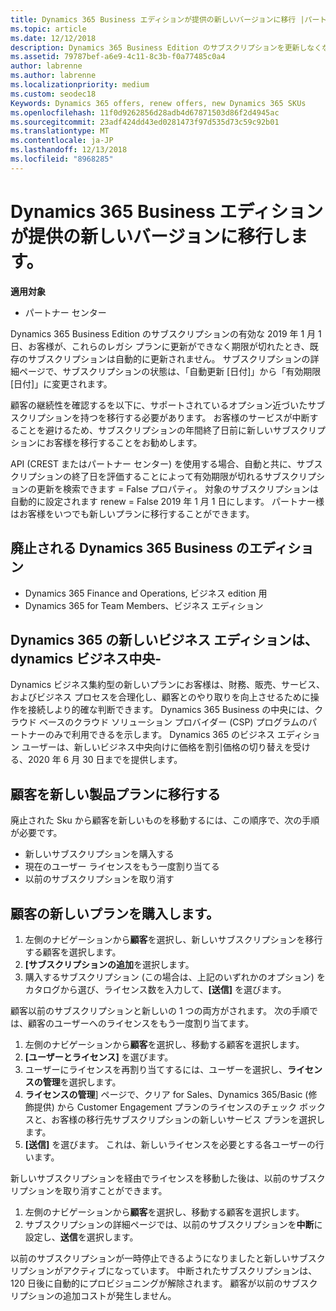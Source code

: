 ```yaml
---
title: Dynamics 365 Business エディションが提供の新しいバージョンに移行 |パートナー センター
ms.topic: article
ms.date: 12/12/2018
description: Dynamics 365 Business Edition のサブスクリプションを更新しなくなったことができます。
ms.assetid: 79787bef-a6e9-4c11-8c3b-f0a77485c0a4
author: labrenne
ms.author: labrenne
ms.localizationpriority: medium
ms.custom: seodec18
Keywords: Dynamics 365 offers, renew offers, new Dynamics 365 SKUs
ms.openlocfilehash: 11f0d9262856d28adb4d67871503d86f2d4945ac
ms.sourcegitcommit: 23adf424dd43ed0281473f97d535d73c59c92b01
ms.translationtype: MT
ms.contentlocale: ja-JP
ms.lasthandoff: 12/13/2018
ms.locfileid: "8968285"
---
```

# <a name="migrate-dynamics-365-business-edition-offers-to-newer-versions"></a>Dynamics 365 Business エディションが提供の新しいバージョンに移行します。 

**適用対象**

- パートナー センター

Dynamics 365 Business Edition のサブスクリプションの有効な 2019 年 1 月 1 日、お客様が、これらのレガシ プランに更新ができなく期限が切れたとき、既存のサブスクリプションは自動的に更新されません。 サブスクリプションの詳細ページで、サブスクリプションの状態は、「自動更新 [日付]」から「有効期限 [日付]」に変更されます。

顧客の継続性を確認するを以下に、サポートされているオプション近づいたサブスクリプションを持つを移行する必要があります。 お客様のサービスが中断することを避けるため、サブスクリプションの年間終了日前に新しいサブスクリプションにお客様を移行することをお勧めします。

API (CREST またはパートナー センター) を使用する場合、自動と共に、サブスクリプションの終了日を評価することによって有効期限が切れるサブスクリプションの更新を検索できます = False プロパティ。 対象のサブスクリプションは自動的に設定されます renew = False 2019 年 1 月 1 日にします。 パートナー様はお客様をいつでも新しいプランに移行することができます。 

## <a name="the-dynamics-365-business-editions-being-retired"></a>廃止される Dynamics 365 Business のエディション

- Dynamics 365 Finance and Operations, ビジネス edition 用
- Dynamics 365 for Team Members、ビジネス エディション

## <a name="dynamics-business-central---the-dynamics-365-business-edition-new-offers"></a>Dynamics 365 の新しいビジネス エディションは、dynamics ビジネス中央-

Dynamics ビジネス集約型の新しいプランにお客様は、財務、販売、サービス、およびビジネス プロセスを合理化し、顧客とのやり取りを向上させるために操作を接続しより的確な判断できます。 Dynamics 365 Business の中央には、クラウド ベースのクラウド ソリューション プロバイダー (CSP) プログラムのパートナーのみで利用できるを示します。
Dynamics 365 のビジネス エディション ユーザーは、新しいビジネス中央向けに価格を割引価格の切り替えを受ける、2020 年 6 月 30 日までを提供します。

## <a name="transition-customers-to-new-product-plans"></a>顧客を新しい製品プランに移行する

 廃止された Sku から顧客を新しいものを移動するには、この順序で、次の手順が必要です。

- 新しいサブスクリプションを購入する
- 現在のユーザー ライセンスをもう一度割り当てる
- 以前のサブスクリプションを取り消す

## <a name="purchase-the-new-plan-for-your-customer"></a>顧客の新しいプランを購入します。

1. 左側のナビゲーションから**顧客**を選択し、新しいサブスクリプションを移行する顧客を選択します。
2. **[サブスクリプションの追加**を選択します。
3. 購入するサブスクリプション (この場合は、上記のいずれかのオプション) をカタログから選び、ライセンス数を入力して、**[送信]** を選びます。 

顧客以前のサブスクリプションと新しいの 1 つの両方がされます。 次の手順では、顧客のユーザーへのライセンスをもう一度割り当てます。

1. 左側のナビゲーションから**顧客**を選択し、移動する顧客を選択します。
2. **[ユーザーとライセンス]** を選びます。
3. ユーザーにライセンスを再割り当てするには、ユーザーを選択し、**ライセンスの管理**を選択します。 
4. **ライセンスの管理**] ページで、クリア for Sales、Dynamics 365/Basic (修飾提供) から Customer Engagement プランのライセンスのチェック ボックスと、お客様の移行先サブスクリプションの新しいサービス プランを選択します。 
5. **[送信]** を選びます。 これは、新しいライセンスを必要とする各ユーザーの行います。 

新しいサブスクリプションを経由でライセンスを移動した後は、以前のサブスクリプションを取り消すことができます。 

1. 左側のナビゲーションから**顧客**を選択し、移動する顧客を選択します。
2. サブスクリプションの詳細ページでは、以前のサブスクリプションを**中断**に設定し、**送信**を選択します。

以前のサブスクリプションが一時停止できるようになりましたと新しいサブスクリプションがアクティブになっています。 中断されたサブスクリプションは、120 日後に自動的にプロビジョニングが解除されます。 顧客が以前のサブスクリプションの追加コストが発生しません。
